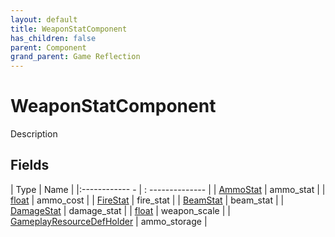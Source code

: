 ```yaml
---
layout: default
title: WeaponStatComponent
has_children: false
parent: Component
grand_parent: Game Reflection
---
```

# WeaponStatComponent
Description 

## Fields
| Type | Name |
|:------------ - | : -------------- |
| [AmmoStat](game-reflection/classes/ammo_stat.md) | ammo_stat |
| [float](game-reflection/components/float.md) | ammo_cost |
| [FireStat](game-reflection/classes/fire_stat.md) | fire_stat |
| [BeamStat](game-reflection/classes/beam_stat.md) | beam_stat |
| [DamageStat](game-reflection/classes/damage_stat.md) | damage_stat |
| [float](game-reflection/components/float.md) | weapon_scale |
| [GameplayResourceDefHolder](game-reflection/components/gameplay_resource_def_holder.md) | ammo_storage |
